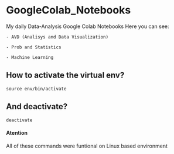 # GoogleColab_Notebooks
My daily Data-Analysis Google Colab Notebooks
Here you can see:

    - AVD (Analisys and Data Visualization)

    - Prob and Statistics
    
    - Machine Learning
## How to activate the virtual env?
    source env/bin/activate
## And deactivate?
    deactivate

#### Atention
All of these commands were funtional on Linux based environment
